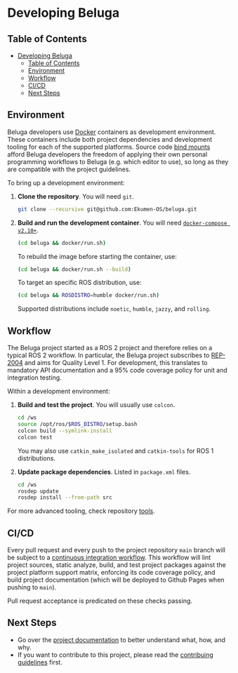 # Developing Beluga

## Table of Contents

- [Developing Beluga](#developing-beluga)
  - [Table of Contents](#table-of-contents)
  - [Environment](#environment)
  - [Workflow](#workflow)
  - [CI/CD](#cicd)
  - [Next Steps](#next-steps)

## Environment

Beluga developers use [Docker](https://www.docker.com) containers as development environment. These containers include both project dependencies and development tooling for each of the supported platforms. Source code [bind mounts](https://docs.docker.com/storage/bind-mounts) afford Beluga developers the freedom of applying their own personal programming workflows to Beluga (e.g. which editor to use), so long as they are compatible with the project guidelines.

To bring up a development environment:

1. **Clone the repository**. You will need `git`.

   ```bash
   git clone --recursive git@github.com:Ekumen-OS/beluga.git
   ```

2. **Build and run the development container**. You will need [`docker-compose v2.10+`](https://github.com/docker/compose/tree/v2).

   ```bash
   (cd beluga && docker/run.sh)
   ```

   To rebuild the image before starting the container, use:

   ```bash
   (cd beluga && docker/run.sh --build)
   ```

   To target an specific ROS distribution, use:

   ```bash
   (cd beluga && ROSDISTRO=humble docker/run.sh)
   ```

   Supported distributions include `noetic`, `humble`, `jazzy`, and `rolling`.

## Workflow

The Beluga project started as a ROS 2 project and therefore relies on a typical ROS 2 workflow. In particular, the Beluga project subscribes to [REP-2004](https://ros.org/reps/rep-2004.html) and aims for Quality Level 1. For development, this translates to mandatory API documentation and a 95% code coverage policy for unit and integration testing.

Within a development environment:

1. **Build and test the project**. You will usually use `colcon`.

    ```bash
    cd /ws
    source /opt/ros/$ROS_DISTRO/setup.bash
    colcon build --symlink-install
    colcon test
    ```

    You may also use `catkin_make_isolated` and `catkin-tools` for ROS 1 distributions.

2. **Update package dependencies**. Listed in `package.xml` files.

    ```bash
    cd /ws
    rosdep update
    rosdep install --from-path src
    ```

For more advanced tooling, check repository [tools](./tools).

## CI/CD

Every pull request and every push to the project repository `main` branch will be subject to a [continuous integration workflow](./.github/workflows/ci_pipeline.yml). This workflow will lint project sources, static analyze, build, and test project packages against the project platform support matrix, enforcing its code coverage policy, and build project documentation (which will be deployed to Github Pages when pushing to `main`).

Pull request acceptance is predicated on these checks passing.

## Next Steps

- Go over the [project documentation](https://ekumen-os.github.io/beluga) to better understand what, how, and why.
- If you want to contribute to this project, please read the [contribuing guidelines](CONTRIBUTING.md) first.
